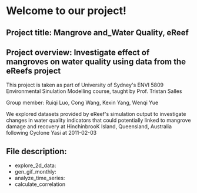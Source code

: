# Welcome to our project!

## Project title: Mangrove and_Water Quality, eReef
## Project overview: Investigate effect of mangroves on water quality using data from the eReefs project

This project is taken as part of University of Sydney's ENVI 5809 Environmental Sinulation Modelling course, taught by Prof. Tristan Salles

Group member: Ruiqi Luo, Cong Wang, Kexin Yang, Wenqi Yue

We explored datasets provided by eReef's simulation output to investigate changes in water quality indicators
that could potentially linked to mangrove damage and recovery at HinchinbrooK Island, Queensland, Australia following Cyclone Yasi at 2011-02-03

## File description:
* explore_2d_data:
* gen_gif_monthly: 
* analyze_time_series:
* calculate_correlation
